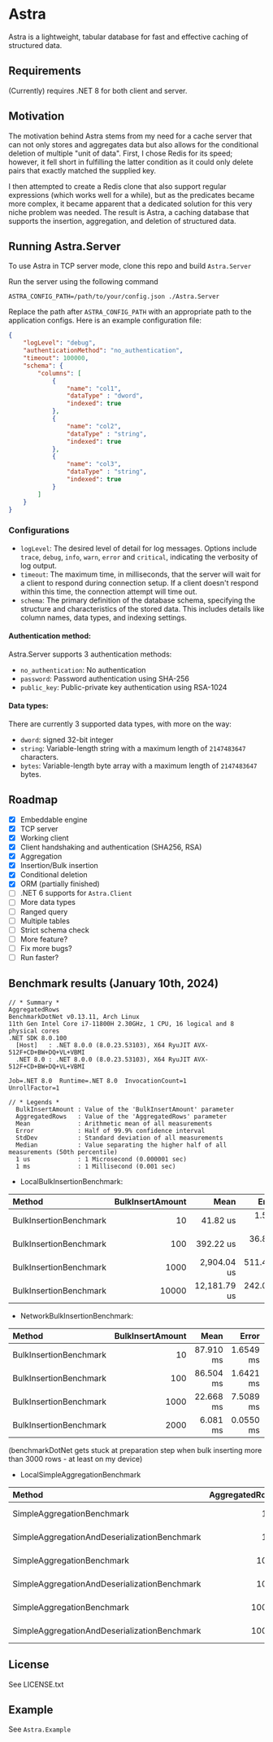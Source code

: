 # Astra
 
Astra is a lightweight, tabular database for fast and effective caching of structured data.

## Requirements

(Currently) requires .NET 8 for both client and server.
## Motivation

The motivation behind Astra stems from my need for a cache server that can not only stores and aggregates data but also allows for the conditional deletion of multiple "unit of data". 
First, I chose Redis for its speed; however, it fell short in fulfilling the latter condition as it could only delete pairs that exactly matched the supplied key.

I then attempted to create a Redis clone that also support regular expressions (which works well for a while), but as the predicates became more complex, 
it became apparent that a dedicated solution for this very niche problem was needed. 
The result is Astra, a caching database that supports the insertion, aggregation, and deletion of structured data.

## Running Astra.Server

To use Astra in TCP server mode, clone this repo and build `Astra.Server` 

Run the server using the following command

```shell
ASTRA_CONFIG_PATH=/path/to/your/config.json ./Astra.Server
```

Replace the path after `ASTRA_CONFIG_PATH` with an appropriate path to the application configs.
Here is an example configuration file:

```json
{
    "logLevel": "debug",
    "authenticationMethod": "no_authentication",
    "timeout": 100000,
    "schema": {
        "columns": [
            {
                "name": "col1",
                "dataType" : "dword",
                "indexed": true
            },
            {
                "name": "col2",
                "dataType" : "string",
                "indexed": true
            },
            {
                "name": "col3",
                "dataType" : "string",
                "indexed": true
            }
        ]
    }
}
```

### Configurations

- `logLevel`: The desired level of detail for log messages. Options include `trace`, `debug`, `info`, `warn`, `error` and `critical`, 
indicating the verbosity of log output.
- `timeout`: The maximum time, in milliseconds, that the server will wait for a client to respond during connection setup. 
If a client doesn't respond within this time, the connection attempt will time out.
- `schema`: The primary definition of the database schema, specifying the structure and characteristics of the stored data.
This includes details like column names, data types, and indexing settings.

#### Authentication method:

Astra.Server supports 3 authentication methods:

- `no_authentication`: No authentication
- `password`: Password authentication using SHA-256
- `public_key`: Public-private key authentication using RSA-1024

#### Data types:

There are currently 3 supported data types, with more on the way:

- `dword`: signed 32-bit integer
- `string`: Variable-length string with a maximum length of `2147483647` characters.
- `bytes`: Variable-length byte array with a maximum length of `2147483647` bytes.

## Roadmap

- [x] Embeddable engine
- [x] TCP server
- [x] Working client
- [x] Client handshaking and authentication (SHA256, RSA)
- [x] Aggregation
- [x] Insertion/Bulk insertion
- [x] Conditional deletion
- [x] ORM (partially finished)
- [ ] .NET 6 supports for `Astra.Client`
- [ ] More data types
- [ ] Ranged query
- [ ] Multiple tables
- [ ] Strict schema check
- [ ] More feature?
- [ ] Fix more bugs?
- [ ] Run faster?

## Benchmark results (January 10th, 2024)

```
// * Summary *
AggregatedRows
BenchmarkDotNet v0.13.11, Arch Linux
11th Gen Intel Core i7-11800H 2.30GHz, 1 CPU, 16 logical and 8 physical cores
.NET SDK 8.0.100
  [Host]   : .NET 8.0.0 (8.0.23.53103), X64 RyuJIT AVX-512F+CD+BW+DQ+VL+VBMI
  .NET 8.0 : .NET 8.0.0 (8.0.23.53103), X64 RyuJIT AVX-512F+CD+BW+DQ+VL+VBMI

Job=.NET 8.0  Runtime=.NET 8.0  InvocationCount=1  
UnrollFactor=1 

// * Legends *
  BulkInsertAmount : Value of the 'BulkInsertAmount' parameter
  AggregatedRows   : Value of the 'AggregatedRows' parameter
  Mean             : Arithmetic mean of all measurements
  Error            : Half of 99.9% confidence interval
  StdDev           : Standard deviation of all measurements
  Median           : Value separating the higher half of all measurements (50th percentile)
  1 us             : 1 Microsecond (0.000001 sec)
  1 ms             : 1 Millisecond (0.001 sec)
```

- LocalBulkInsertionBenchmark:

| Method                 | BulkInsertAmount |         Mean |      Error |       Median |       StdDev |
|:-----------------------|-----------------:|-------------:|-----------:|-------------:|-------------:|
| BulkInsertionBenchmark |               10 |     41.82 us |   1.597 us |     40.33 us |     4.558 us |
| BulkInsertionBenchmark |              100 |    392.22 us |  36.804 us |    337.27 us |   106.776 us |
| BulkInsertionBenchmark |             1000 |  2,904.04 us | 511.442 us |  2,711.17 us | 1,507.998 us |
| BulkInsertionBenchmark |            10000 | 12,181.79 us | 242.028 us | 12,127.98 us |   654.336 us |
  
- NetworkBulkInsertionBenchmark:

| Method                 | BulkInsertAmount |      Mean |     Error |     StdDev |    Median |
|:-----------------------|-----------------:|----------:|----------:|-----------:|----------:|
| BulkInsertionBenchmark |               10 | 87.910 ms | 1.6549 ms |  1.4670 ms | 88.577 ms |
| BulkInsertionBenchmark |              100 | 86.504 ms | 1.6421 ms |  1.6864 ms | 87.688 ms |
| BulkInsertionBenchmark |             1000 | 22.668 ms | 7.5089 ms | 22.1402 ms |  3.340 ms |
| BulkInsertionBenchmark |             2000 |  6.081 ms | 0.0550 ms |  0.1307 ms |  6.038 ms |



(benchmarkDotNet gets stuck at preparation step when bulk inserting more than 3000 rows - at least on my device)

- LocalSimpleAggregationBenchmark

| Method                                       | AggregatedRows |        Mean |     Error |      StdDev |      Median |
|:---------------------------------------------|---------------:|------------:|----------:|------------:|------------:|
| SimpleAggregationBenchmark                   |            100 |    116.2 us |   2.27 us |     3.25 us |    115.1 us |
| SimpleAggregationAndDeserializationBenchmark |            100 |    171.5 us |   3.43 us |     5.73 us |    170.3 us |
| SimpleAggregationBenchmark                   |           1000 |  1,090.9 us |  21.66 us |    29.65 us |  1,086.2 us |
| SimpleAggregationAndDeserializationBenchmark |           1000 |  1,979.0 us | 144.56 us |   426.25 us |  2,222.7 us |
| SimpleAggregationBenchmark                   |          10000 | 14,370.7 us | 285.54 us |   716.36 us | 14,021.2 us |
| SimpleAggregationAndDeserializationBenchmark |          10000 | 15,012.5 us | 368.31 us | 1,050.80 us | 14,530.8 us |



## License

See LICENSE.txt


## Example

See `Astra.Example`
